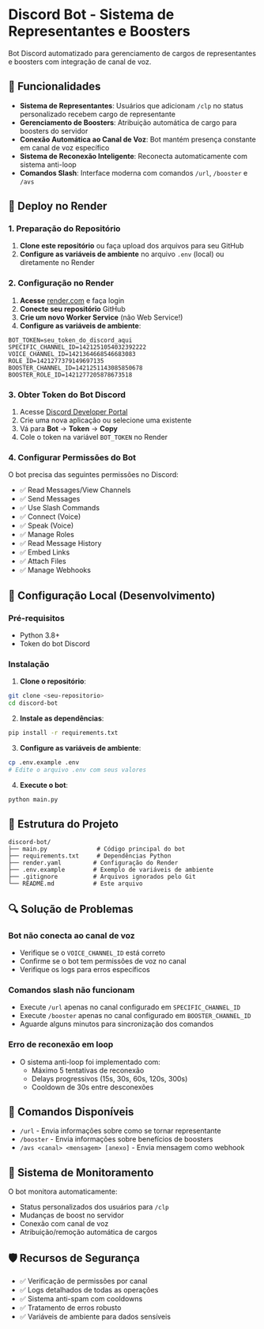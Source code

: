# Discord Bot - Sistema de Representantes e Boosters

Bot Discord automatizado para gerenciamento de cargos de representantes e boosters com integração de canal de voz.

## 🎯 Funcionalidades

- **Sistema de Representantes**: Usuários que adicionam `/clp` no status personalizado recebem cargo de representante
- **Gerenciamento de Boosters**: Atribuição automática de cargo para boosters do servidor
- **Conexão Automática ao Canal de Voz**: Bot mantém presença constante em canal de voz específico
- **Sistema de Reconexão Inteligente**: Reconecta automaticamente com sistema anti-loop
- **Comandos Slash**: Interface moderna com comandos `/url`, `/booster` e `/avs`

## 🚀 Deploy no Render

### 1. Preparação do Repositório

1. **Clone este repositório** ou faça upload dos arquivos para seu GitHub
2. **Configure as variáveis de ambiente** no arquivo `.env` (local) ou diretamente no Render

### 2. Configuração no Render

1. **Acesse** [render.com](https://render.com) e faça login
2. **Conecte seu repositório** GitHub
3. **Crie um novo Worker Service** (não Web Service!)
4. **Configure as variáveis de ambiente**:

```
BOT_TOKEN=seu_token_do_discord_aqui
SPECIFIC_CHANNEL_ID=1421251054032392222
VOICE_CHANNEL_ID=1421364668546683083
ROLE_ID=1421277379149697135
BOOSTER_CHANNEL_ID=1421251143085850678
BOOSTER_ROLE_ID=1421277205878673518
```

### 3. Obter Token do Bot Discord

1. Acesse [Discord Developer Portal](https://discord.com/developers/applications)
2. Crie uma nova aplicação ou selecione uma existente
3. Vá para **Bot** → **Token** → **Copy**
4. Cole o token na variável `BOT_TOKEN` no Render

### 4. Configurar Permissões do Bot

O bot precisa das seguintes permissões no Discord:
- ✅ Read Messages/View Channels
- ✅ Send Messages  
- ✅ Use Slash Commands
- ✅ Connect (Voice)
- ✅ Speak (Voice)
- ✅ Manage Roles
- ✅ Read Message History
- ✅ Embed Links
- ✅ Attach Files
- ✅ Manage Webhooks

## 🔧 Configuração Local (Desenvolvimento)

### Pré-requisitos
- Python 3.8+
- Token do bot Discord

### Instalação

1. **Clone o repositório**:
```bash
git clone <seu-repositorio>
cd discord-bot
```

2. **Instale as dependências**:
```bash
pip install -r requirements.txt
```

3. **Configure as variáveis de ambiente**:
```bash
cp .env.example .env
# Edite o arquivo .env com seus valores
```

4. **Execute o bot**:
```bash
python main.py
```

## 📁 Estrutura do Projeto

```
discord-bot/
├── main.py              # Código principal do bot
├── requirements.txt     # Dependências Python
├── render.yaml         # Configuração do Render
├── .env.example        # Exemplo de variáveis de ambiente
├── .gitignore          # Arquivos ignorados pelo Git
└── README.md           # Este arquivo
```

## 🔍 Solução de Problemas

### Bot não conecta ao canal de voz
- Verifique se o `VOICE_CHANNEL_ID` está correto
- Confirme se o bot tem permissões de voz no canal
- Verifique os logs para erros específicos

### Comandos slash não funcionam
- Execute `/url` apenas no canal configurado em `SPECIFIC_CHANNEL_ID`
- Execute `/booster` apenas no canal configurado em `BOOSTER_CHANNEL_ID`
- Aguarde alguns minutos para sincronização dos comandos

### Erro de reconexão em loop
- O sistema anti-loop foi implementado com:
  - Máximo 5 tentativas de reconexão
  - Delays progressivos (15s, 30s, 60s, 120s, 300s)
  - Cooldown de 30s entre desconexões

## 📝 Comandos Disponíveis

- `/url` - Envia informações sobre como se tornar representante
- `/booster` - Envia informações sobre benefícios de boosters  
- `/avs <canal> <mensagem> [anexo]` - Envia mensagem como webhook

## 🔄 Sistema de Monitoramento

O bot monitora automaticamente:
- Status personalizados dos usuários para `/clp`
- Mudanças de boost no servidor
- Conexão com canal de voz
- Atribuição/remoção automática de cargos

## 🛡️ Recursos de Segurança

- ✅ Verificação de permissões por canal
- ✅ Logs detalhados de todas as operações
- ✅ Sistema anti-spam com cooldowns
- ✅ Tratamento de erros robusto
- ✅ Variáveis de ambiente para dados sensíveis